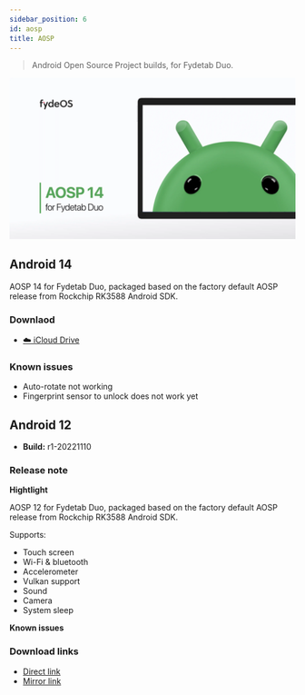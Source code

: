 ```yaml
---
sidebar_position: 6
id: aosp
title: AOSP
---
```

> Android Open Source Project builds, for Fydetab Duo.

![Android for Fydetab](/img/AOSP_14.webp)

## Android 14

AOSP 14 for Fydetab Duo, packaged based on the factory default AOSP release from Rockchip RK3588 Android SDK.

### Downlaod 

- [☁️ iCloud Drive](https://www.icloud.com/iclouddrive/087z2WV7MMw_UHB4PkyXyIVWw#fydetab-android-r15)

### Known issues

- Auto-rotate not working
- Fingerprint sensor to unlock does not work yet


## Android 12
- **Build:** r1-20221110

### Release note

**Hightlight**

AOSP 12 for Fydetab Duo, packaged based on the factory default AOSP release from Rockchip RK3588 Android SDK.

Supports:
- Touch screen
- Wi-Fi & bluetooth
- Accelerometer
- Vulkan support
- Sound
- Camera
- System sleep

**Known issues**


###  Download links
- [Direct link](https://download.fydeos.io/fydetabduo/fydetab_duo-aosp12-update-20221110.img.xz)
- [Mirror link](https://fydeos-my.sharepoint.cn/:u:/g/personal/fyde_fydeos_partner_onmschina_cn/ERfwvQ4V5uFArZzHb2Qkj1cBpNTgksyZFCsU8qffWCKbZw?e=awT4vT)